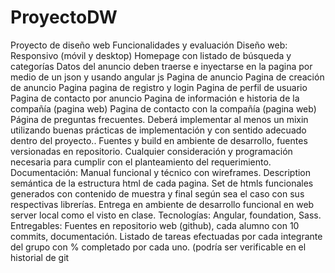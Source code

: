 # ProyectoDW
Proyecto de diseño web
Funcionalidades y evaluación Diseño web:
Responsivo (móvil y desktop)
Homepage con listado de búsqueda y categorías
Datos del anuncio deben traerse e inyectarse en la pagina por medio de un json y usando
angular js
Pagina de anuncio
Pagina de creación de anuncio
Pagina pagina de registro y login
Pagina de perfil de usuario
Pagina de contacto por anuncio
Pagina de información e historia de la compañía (pagina web)
Pagina de contacto con la compañía (pagina web)
Página de preguntas frecuentes.
Deberá implementar al menos un mixin utilizando buenas prácticas de implementación y
con sentido adecuado dentro del proyecto..
Fuentes y build en ambiente de desarrollo, fuentes versionadas en repositorio.
Cualquier consideración y programación necesaria para cumplir con el planteamiento del
requerimiento.
Documentación:
Manual funcional y técnico con wireframes. Description semántica de la estructura html
de cada pagina.
Set de htmls funcionales generados con contenido de muestra y final según sea el caso
con sus respectivas librerías. Entrega en ambiente de desarrollo funcional en web server
local como el visto en clase.
Tecnologías: Angular, foundation, Sass.
Entregables: Fuentes en repositorio web (github), cada alumno con 10 commits,
documentación. Listado de tareas efectuadas por cada integrante del grupo con %
completado por cada uno. (podría ser verificable en el historial de git
